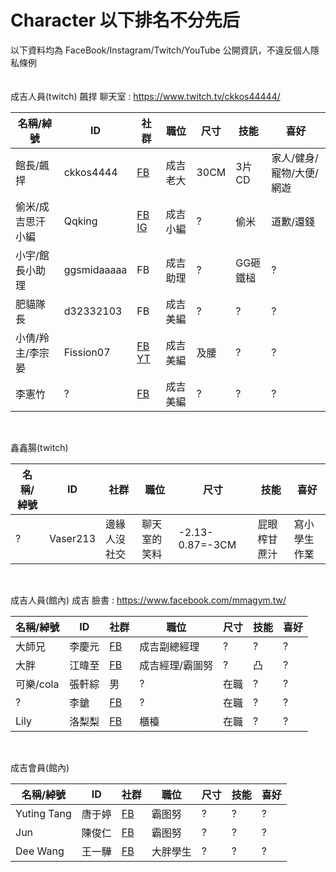 # Character 以下排名不分先后
以下資料均為 FaceBook/Instagram/Twitch/YouTube 公開資訊，不違反個人隱私條例<br>
<br><br>
成吉人員(twitch) 飆捍 聊天室 : https://www.twitch.tv/ckkos44444/<br>

| 名稱/綽號 | ID | 社群 | 職位 | 尺寸 | 技能 | 喜好 |
|-------|----------|----------------------------------------------------|------|----|-----|--------------------|
|館長/飆捍|ckkos4444|[FB](https://www.facebook.com/飆捍-1471772763091863/)|成吉老大|30CM|3片CD|家人/健身/寵物/大便/網遊|
|偷米/成吉思汗小編|Qqking|[FB](https://www.facebook.com/tommy.sejun.lee) [IG](https://www.instagram.com/tommy_sejun_lee/)|成吉小編|?|偷米|道歉/還錢|
|小宇/館長小助理|ggsmidaaaaa|FB|成吉助理|?|GG砸鐵槌|?|
|肥貓隊長|d32332103|FB|成吉美編|?|?|?|
|小倩/羚主/李宗晏|Fission07|[FB](https://www.facebook.com/profile.php?id=1622539177) [YT](https://www.youtube.com/user/Fission7)|成吉美編|及腰|?|?|
|李憲竹|?|[FB](https://www.facebook.com/hellsing.cunstantin)|成吉美編|?|?|?|

<br>

鑫鑫腸(twitch)<br>

| 名稱/綽號 | ID | 社群 | 職位 | 尺寸 | 技能 | 喜好 |
|-------|----------|----------------------------------------------------|------|----|-----|--------------------|
|?|Vaser213|邊緣人沒社交|聊天室的笑料|-2.13-0.87=-3CM|屁眼榨甘蔗汁|寫小學生作業|

<br>

成吉人員(館內) 成吉 臉書 : https://www.facebook.com/mmagym.tw/<br>

| 名稱/綽號 | ID | 社群 | 職位 | 尺寸 | 技能 | 喜好 |
|-----|-----|------------------------------------------------------------|-----------|---|----|-----|
|大師兄|李慶元|[FB](https://www.facebook.com/profile.php?id=100001151450587)|成吉副總經理|?|?|?|
|大胖|江暐至|[FB](https://www.facebook.com/profile.php?id=100001189143126)|成吉經理/霸圖努|?|凸|?|
|可樂/cola|張軒綜|男|?|在職|?|?|?|
|?|李鎗|[FB](https://www.facebook.com/profile.php?id=100000087944556)|?|在職|?|?|?|
|Lily|洛梨梨|[FB](https://www.facebook.com/luolily285)|櫃檯|在職|?|?|?|

<br>

成吉會員(館內)<br>

| 名稱/綽號 | ID | 社群 | 職位 | 尺寸 | 技能 | 喜好 |
|-----------|-----|-------------------------------------------------------------|----|---|----|-----|
|Yuting Tang|唐于婷|[FB](https://www.facebook.com/profile.php?id=100000186344505)|霸图努|?|?|?|
|Jun|陳俊仁|[FB](https://www.facebook.com/profile.php?id=100000134207853)|霸图努|?|?|?|
|Dee Wang|王一驊|[FB](https://www.facebook.com/dee.wang1)|大胖學生|?|?|?|

<br>

  




